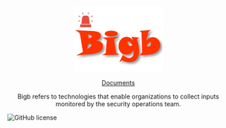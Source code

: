 <p align="center">
  <img src="docs/imgs/logo.jpg" width="200">
</p>

<p align="center">
  <a href="docs/html/index.html">Documents</a> 
</p>

<p align="center">
Bigb refers to technologies that enable organizations to collect inputs monitored by the security operations team.
</p>

![GitHub license](https://img.shields.io/github/license/suwonchon/bigb)
